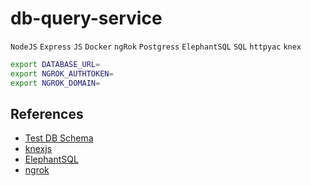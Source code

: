 # db-query-service
`NodeJS` `Express` `JS` `Docker` `ngRok` `Postgress` `ElephantSQL` `SQL` `httpyac` `knex`

```sh
export DATABASE_URL=
export NGROK_AUTHTOKEN=
export NGROK_DOMAIN=
```

## References
- [Test DB Schema](https://gist.github.com/gourab5139014/b0b8e90c66acd5d0e9bcfebbff65d02a)
- [knexjs](https://knexjs.org/)
- [ElephantSQL](https://customer.elephantsql.com/instance)
- [ngrok](https://ngrok.com/)
